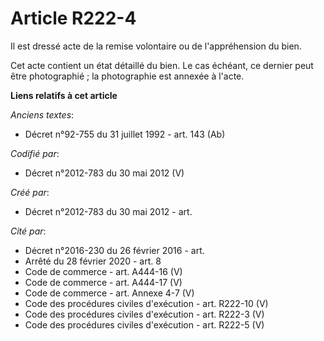 # Article R222-4

Il est dressé acte de la remise volontaire ou de l'appréhension du bien.

Cet acte contient un état détaillé du bien. Le cas échéant, ce dernier peut être photographié ; la photographie est annexée à
l'acte.

**Liens relatifs à cet article**

_Anciens textes_:

  - Décret n°92-755 du 31 juillet 1992 - art. 143 (Ab)

_Codifié par_:

  - Décret n°2012-783 du 30 mai 2012 (V)

_Créé par_:

  - Décret n°2012-783 du 30 mai 2012 - art.

_Cité par_:

  - Décret n°2016-230 du 26 février 2016 - art.
  - Arrêté du 28 février 2020 - art. 8
  - Code de commerce - art. A444-16 (V)
  - Code de commerce - art. A444-17 (V)
  - Code de commerce - art. Annexe 4-7 (V)
  - Code des procédures civiles d'exécution - art. R222-10 (V)
  - Code des procédures civiles d'exécution - art. R222-3 (V)
  - Code des procédures civiles d'exécution - art. R222-5 (V)
